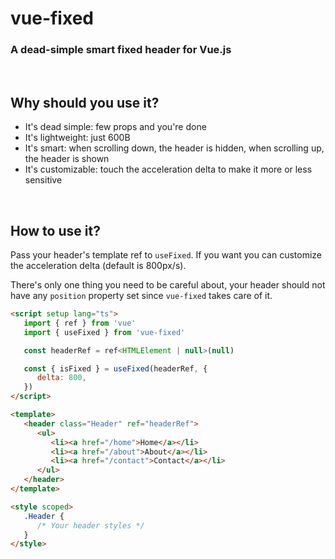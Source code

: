 # vue-fixed

### A dead-simple smart fixed header for Vue.js

<br />

## Why should you use it?

-  It's dead simple: few props and you're done
-  It's lightweight: just 600B
-  It's smart: when scrolling down, the header is hidden, when scrolling up, the header is shown
-  It's customizable: touch the acceleration delta to make it more or less sensitive

<br />

## How to use it?

Pass your header's template ref to `useFixed`. If you want you can customize the acceleration delta (default is 800px/s).

There's only one thing you need to be careful about, your header should not have any `position` property set since `vue-fixed` takes care of it.

```html
<script setup lang="ts">
   import { ref } from 'vue'
   import { useFixed } from 'vue-fixed'

   const headerRef = ref<HTMLElement | null>(null)

   const { isFixed } = useFixed(headerRef, {
      delta: 800,
   })
</script>

<template>
   <header class="Header" ref="headerRef">
      <ul>
         <li><a href="/home">Home</a></li>
         <li><a href="/about">About</a></li>
         <li><a href="/contact">Contact</a></li>
      </ul>
   </header>
</template>

<style scoped>
   .Header {
      /* Your header styles */
   }
</style>
```
